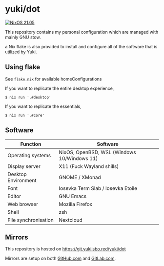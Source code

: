 # yuki/dot

[![NixOS 21.05](https://img.shields.io/badge/NixOS-v21.05-blue.svg?style=flat-square&logo=NixOS&logoColor=white)](https://nixos.org)

This repository contains my personal configuration which are managed
with mainly GNU stow.

a Nix flake is also provided to install and configure all of the
software that is utilized by Yuki.

## Using flake

See `flake.nix` for available homeConfigurations

If you want to replicate the entire desktop experience,

```console
$ nix run '.#desktop'
```

If you want to replicate the essentials,

```console
$ nix run '.#core'
```

## Software

| Function             | Software                                    |
|----------------------|---------------------------------------------|
| Operating systems    | NixOS, OpenBSD, WSL (Windows 10/Windows 11) |
| Display server       | X11 (Fuck Wayland shills)                   |
| Desktop Environment  | GNOME / XMonad                              |
| Font                 | Iosevka Term Slab / Iosevka Etoile          |
| Editor               | GNU Emacs                                   |
| Web browser          | Mozilla Firefox                             |
| Shell                | zsh                                         |
| File synchronisation | Nextcloud                                   |

## Mirrors

This repository is hosted on https://git.yukiisbo.red/yuki/dot

Mirrors are setup on both [GitHub.com][gh-mirror] and [GitLab.com][gl-mirror].

[gh-mirror]: https://github.com/yukiisbored/dot
[gl-mirror]: https://gitlab.com/yuki_is_bored/dot
